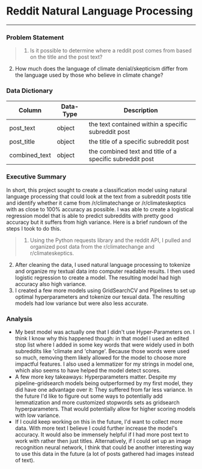 # Reddit Natural Language Processing
--------------
### Problem Statement
> 1. Is it possible to determine where a reddit post comes from based on the title and the post text? 
2. How much does the language of climate denial/skepticism differ from the language used by those who believe in climate change? 

### Data Dictionary 
| Column        | Data-Type | Description                                              |
|---------------|-----------|----------------------------------------------------------|
| post_text     | object    | the text contained within a specific subreddit post      |
| post_title    | object    | the title of a specific subreddit post                   |
| combined_text | object    | the combined text and title of a specific subreddit post |

### Executive Summary
In short, this project sought to create a classification model using natural language processing that could look at the text from a subreddit posts title and identify whether it came from /r/climatechange or /r/climateskeptics with as close to 100% accuracy as possible. I was able to create a logistical regression model that is able to predict subreddits with pretty good accuracy but it suffers from high variance. Here is a brief rundown of the steps I took to do this.
> 1. Using the Python requests library and the reddit API, I pulled and organized post data from the r/climatechange and r/climateskeptics.
2. After cleaning the data, I used natural language processing to tokenize and organize my textual data into computer readable results. I then used logistic regression to create a model. The resulting model had high accuracy also high variance.
3. I created a few more models using GridSearchCV and Pipelines to set up optimal hyperparameters and tokenize our texual data. The resulting models had low variance but were also less accurate. 

### Analysis
- My best model was actually one that I didn't use Hyper-Parameters on. I think I know why this happened though: in that model I used an edited stop list where I added in some key words that were widely used in both subreddits like 'climate and 'change'. Because those words were used so much, removing them likely allowed for the model to choose more impactful features. I also used a lemmatizer for my strings in model one, which also seems to have helped the model detect scores.
- A few more key takeaways: Hyperparameters matter. Despite my pipeline-gridsearch models being outperformed by my first model, they did have one advantage over it: They suffered from far less variance. In the future I'd like to figure out some ways to potentially add lemmatization and more customized stopwords sets as gridsearch hyperparameters. That would potentially allow for higher scoring models with low variance.
- If I could keep working on this in the future, I'd want to collect more data. With more text I believe I could further increase the model's accuracy. It would also be immensely helpful if I had more post text to work with rather then just titles. Alternatively, if I could set up an image recognition neural network, I think that could be another interesting way to use this data in the future (a lot of posts gathered had images instead of text).

